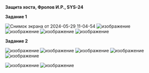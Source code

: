 **Защита хоста, Фролов И.Р., SYS-24**

**Задание 1**

![Снимок экрана от 2024-05-29 11-04-54](https://github.com/beast86m/infobez2/assets/47268167/02996091-29a8-40d1-a165-ce503bf27706)
![изображение](https://github.com/beast86m/infobez2/assets/47268167/1cd86d1a-1b3d-4d55-96df-133f86b327ef)
![изображение](https://github.com/beast86m/infobez2/assets/47268167/3f2d0409-4ebb-49dc-adfa-5dddbcee2177)
![изображение](https://github.com/beast86m/infobez2/assets/47268167/c85f53ca-9e43-43c1-a5f9-95fc9f779e9b)
![изображение](https://github.com/beast86m/infobez2/assets/47268167/a54b724c-2698-448e-a62e-c92accfdfb92)

**Задание 2**

![изображение](https://github.com/beast86m/infobez2/assets/47268167/2acb2b3a-292a-47f6-949c-8111decd778d)
![изображение](https://github.com/beast86m/infobez2/assets/47268167/2f5dc5a8-1be2-4257-8cdd-e490259735e0)
![изображение](https://github.com/beast86m/infobez2/assets/47268167/f0d8c12b-82a9-4c15-9bdd-004a73fea1f0)
![изображение](https://github.com/beast86m/infobez2/assets/47268167/19ba22d1-1cf2-4818-b459-d93a5eb4a9b5)
![изображение](https://github.com/beast86m/infobez2/assets/47268167/90c341f5-fc35-44b2-8966-03f152a8f8d4)

![изображение](https://github.com/beast86m/infobez2/assets/47268167/8aced1dc-42ec-4dac-8632-a337009a17d1)
![изображение](https://github.com/beast86m/infobez2/assets/47268167/e0e3500c-b456-46d6-87df-6a34d7bd33b7)


